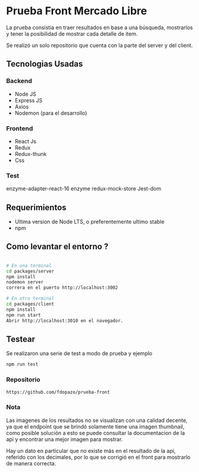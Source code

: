 # Prueba Front Mercado Libre

> 

La prueba consistia en traer resultados en base a una búsqueda, mostrarlos y tener la posibilidad de mostrar cada detalle de item.

Se realizó un solo repositorio que cuenta con la parte del server y del client.

## Tecnologias Usadas

### Backend

- Node JS
- Express JS
- Axios
- Nodemon (para el desarrollo)

### Frontend

- React Js
- Redux
- Redux-thunk
- Css

### Test
enzyme-adapter-react-16
enzyme
redux-mock-store
Jest-dom

## Requerimientos

- Ultima version de Node LTS, o preferentemente ultimo stable
- npm 


## Como levantar el entorno ?

```Bash

# En una terminal
cd packages/server
npm install
nodemon server
correra en el puerto http://localhost:3002

# En otro terminal
cd packages/client
npm install
npm run start
Abrir http://localhost:3010 en el navegador.
```

## Testear
Se realizaron una serie de test a modo de prueba y ejemplo
```Bash
npm run test
```

### Repositorio

```sh
https://github.com/fdopazo/prueba-front
```

### Nota

Las imagenes de los resultados no se visualizan con una calidad decente, ya que el endpoint que se brindó solamente tiene una imagen thumbnail, como posible solución a esto se puede consultar la documentacion de la api y encontrar una mejor imagen para mostrar.

Hay un dato en particular que no existe más en el resultado de la api, referido con los decimales, por lo que se corrigió en el front para mostrarlo de manera correcta.
